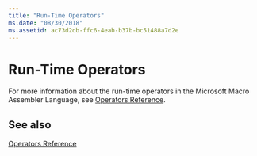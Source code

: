 ```yaml
---
title: "Run-Time Operators"
ms.date: "08/30/2018"
ms.assetid: ac73d2db-ffc6-4eab-b37b-bc51488a7d2e
---
```

# Run-Time Operators

For more information about the run-time operators in the Microsoft Macro Assembler Language, see [Operators Reference](../../assembler/masm/operators-reference.md).

## See also

[Operators Reference](../../assembler/masm/operators-reference.md)<br/>
